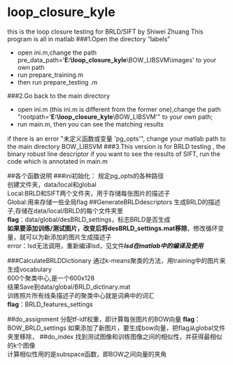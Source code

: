 # loop_closure_kyle
this is the loop closure testing for BRLD/SIFT by Shiwei Zhuang
This program is all  in  matlab
###1.Open the directory “labels” 
 - open ini.m,change the path
    pre_data_path='**E:\loop_closure_kyle**\BOW_LIBSVM\images' to your
    own path
 - run prepare_training.m
 - then run prepare_testing .m

###2.Go back to the main directory 

 - open ini.m  (this ini.m is different from the former one),change the
   path "rootpath='**E:\loop_closure_kyle**\BOW_LIBSVM\'" to your own path;
 - run  main.m, then you can see the matching results 

if there is an error "未定义函数或变量 'pg_opts'", change your matlab path to  the main directory  BOW_LIBSVM
###3.This version is  for BRLD testing , the binary robust line descriptor 
if you want to see the results of SIFT, run the code which is annotated in main.m


##各个函数说明
###ini初始化：
规定pg_opts的各种路径  
创建文件夹，data/local和global  
Local:BRLD和SIFT两个文件夹，用于存储每张图片的描述子  
Global:用来存储一些全局flag
##GenerateBRLDdescriptors
生成BRLD的描述子,存储在data/local/BRLD的每个文件夹里  
**flag**：data/global/desBRLD_settings，标志BRLD是否生成  
**如果要添加训练/测试图片，改变后将desBRLD_settings.mat移除**，修改循环变量，就可以为新添加的图片生成描述子  
error：lsd无法调用，重新编译lsd，见文件***lsd在matlab中的编译及使用***

###CalculateBRLDDictionary
通过k-means聚类的方法，用training中的图片来生成vocabulary  
600个聚类中心,是一个600x128  
结果Save到data/global/BRLD_dictinary.mat  
训练照片所有线条描述子的聚类中心就是词典中的词汇  
**flag**：BRLD_features_settings

##do_assignment
分配tf-idf权重，即计算每张图片的BOW向量
**flag**：BOW_BRLD_settings
如果添加了新图片，要生成bow向量，把flag从global文件夹里移除，
##do_index
找到测试图像和训练图像之间的相似性，并获得最相似的k个图像  
计算相似性用的是subspace函数，即BOW之间向量的夹角
